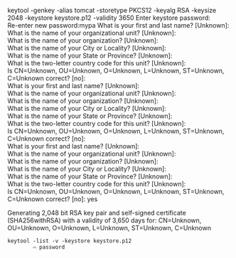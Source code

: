 keytool -genkey -alias tomcat -storetype PKCS12 -keyalg RSA -keysize 2048 -keystore keystore.p12 -validity 3650
Enter keystore password:  
Re-enter new password:mypa
What is your first and last name?
[Unknown]:  
What is the name of your organizational unit?
[Unknown]:  
What is the name of your organization?
[Unknown]:  
What is the name of your City or Locality?
[Unknown]:  
What is the name of your State or Province?
[Unknown]:  
What is the two-letter country code for this unit?
[Unknown]:  
Is CN=Unknown, OU=Unknown, O=Unknown, L=Unknown, ST=Unknown, C=Unknown correct?
[no]:  
What is your first and last name?
[Unknown]:  
What is the name of your organizational unit?
[Unknown]:  
What is the name of your organization?
[Unknown]:  
What is the name of your City or Locality?
[Unknown]:  
What is the name of your State or Province?
[Unknown]:  
What is the two-letter country code for this unit?
[Unknown]:  
Is CN=Unknown, OU=Unknown, O=Unknown, L=Unknown, ST=Unknown, C=Unknown correct?
[no]:  
What is your first and last name?
[Unknown]:  
What is the name of your organizational unit?
[Unknown]:  
What is the name of your organization?
[Unknown]:  
What is the name of your City or Locality?
[Unknown]:  
What is the name of your State or Province?
[Unknown]:  
What is the two-letter country code for this unit?
[Unknown]:  
Is CN=Unknown, OU=Unknown, O=Unknown, L=Unknown, ST=Unknown, C=Unknown correct?
[no]: yes

Generating 2,048 bit RSA key pair and self-signed certificate (SHA256withRSA) with a validity of 3,650 days
for: CN=Unknown, OU=Unknown, O=Unknown, L=Unknown, ST=Unknown, C=Unknown

```
keytool -list -v -keystore keystore.p12
        ⇨ password
```
